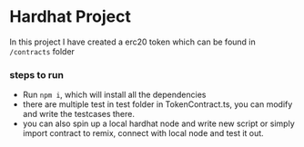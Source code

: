 # Hardhat Project

In this project I have created a erc20 token which can be found in `/contracts` folder

### steps to run
- Run `npm i`, which will install all the dependencies
- there are multiple test in test folder in TokenContract.ts, you can modify and write the testcases there.
- you can also spin up a local hardhat node and write new script or simply import contract to remix, connect with local node and test it out.